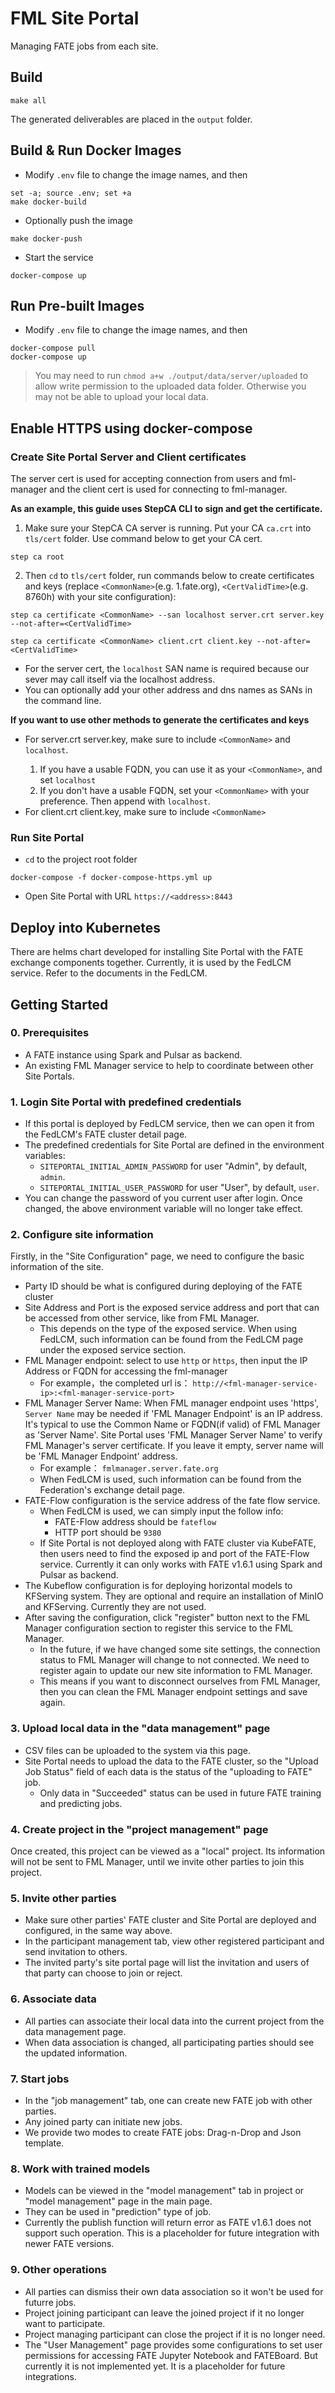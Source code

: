 # FML Site Portal

Managing FATE jobs from each site.

## Build
```
make all
```
The generated deliverables are placed in the `output` folder.

## Build & Run Docker Images
* Modify `.env` file to change the image names, and then
```
set -a; source .env; set +a
make docker-build
```
* Optionally push the image
```
make docker-push
```
* Start the service
```
docker-compose up
```
## Run Pre-built Images
* Modify `.env` file to change the image names, and then
```
docker-compose pull
docker-compose up
```

> You may need to run `chmod a+w ./output/data/server/uploaded` to allow write permission to the uploaded data folder. Otherwise you may not be able to upload your local data.

## Enable HTTPS using docker-compose
### Create Site Portal Server and Client certificates
The server cert is used for accepting connection from users and fml-manager and the client cert is used for connecting to fml-manager.

**As an example, this guide uses StepCA CLI to sign and get the certificate.**

1. Make sure your StepCA CA server is running. Put your CA `ca.crt` into `tls/cert` folder. 
Use command below to get your CA cert.
```
step ca root
```
2. Then `cd` to `tls/cert` folder, run commands below to create certificates and keys (replace `<CommonName>`(e.g. 1.fate.org), `<CertValidTime>`(e.g. 8760h) with your site configuration):
```
step ca certificate <CommonName> --san localhost server.crt server.key --not-after=<CertValidTime>

step ca certificate <CommonName> client.crt client.key --not-after=<CertValidTime>
```

* For the server cert, the `localhost` SAN name is required because our sever may call itself via the localhost address.
* You can optionally add your other address and dns names as SANs in the command line.

**If you want to use other methods to generate the certificates and keys**
* For server.crt server.key, make sure to include `<CommonName>` and <SAN> `localhost`.
    1. If you have a usable FQDN, you can use it as your `<CommonName>`, and set <SAN> `localhost`
    2. If you don't have a usable FQDN, set your `<CommonName>` with your preference. Then append <SAN> with `localhost`.
* For client.crt client.key, make sure to include `<CommonName>`

### Run Site Portal
* `cd` to the project root folder
```
docker-compose -f docker-compose-https.yml up
```
* Open Site Portal with URL `https://<address>:8443`

## Deploy into Kubernetes
There are helms chart developed for installing Site Portal with the FATE exchange components together. Currently, it is used by the FedLCM service. Refer to the documents in the FedLCM.

## Getting Started

### 0. Prerequisites

* A FATE instance using Spark and Pulsar as backend.
* An existing FML Manager service to help to coordinate between other Site Portals.

### 1. Login Site Portal with predefined credentials
* If this portal is deployed by FedLCM service, then we can open it from the FedLCM's FATE cluster detail page.
* The predefined credentials for Site Portal are defined in the environment variables:
  * `SITEPORTAL_INITIAL_ADMIN_PASSWORD` for user "Admin", by default, `admin`.
  * `SITEPORTAL_INITIAL_USER_PASSWORD` for user "User", by default, `user`.
* You can change the password of you current user after login. Once changed, the above environment variable will no longer take effect.

### 2. Configure site information
Firstly, in the "Site Configuration" page, we need to configure the basic information of the site.
* Party ID should be what is configured during deploying of the FATE cluster
* Site Address and Port is the exposed service address and port that can be accessed from other service, like from FML Manager.
  * This depends on the type of the exposed service. When using FedLCM, such information can be found from the FedLCM page under the exposed service section.
* FML Manager endpoint: select to use `http` or `https`, then input the IP Address or FQDN for accessing the fml-manager
  * For example，the completed url is： `http://<fml-manager-service-ip>:<fml-manager-service-port>`
* FML Manager Server Name: When FML manager endpoint uses 'https', `Server Name` may be needed if 'FML Manager Endpoint' is an IP address. It's typical to use the Common Name or FQDN(if valid) of FML Manager as 'Server Name'. Site Portal uses 'FML Manager Server Name' to verify FML Manager's server certificate. If you leave it empty, server name will be 'FML Manager Endpoint' address.
  * For example： `fmlmanager.server.fate.org`
  * When FedLCM is used, such information can be found from the Federation's exchange detail page.
* FATE-Flow configuration is the service address of the fate flow service.
  * When FedLCM is used, we can simply input the follow info:
    * FATE-Flow address should be `fateflow`
    * HTTP port should be `9380`
  * If Site Portal is not deployed along with FATE cluster via KubeFATE, then users need to find the exposed ip and port of the FATE-Flow service. Currently it can only works with FATE v1.6.1 using Spark and Pulsar as backend.
* The Kubeflow configuration is for deploying horizontal models to KFServing system. They are optional and require an installation of MinIO and KFServing. Currently they are not used.
* After saving the configuration, click "register" button next to the FML Manager configuration section to register this service to the FML Manager.
  * In the future, if we have changed some site settings, the connection status to FML Manager will change to not connected. We need to register again to update our new site information to FML Manager.
  * This means if you want to disconnect ourselves from FML Manager, then you can clean the FML Manager endpoint settings and save again.

### 3. Upload local data in the "data management" page
* CSV files can be uploaded to the system via this page.
* Site Portal needs to upload the data to the FATE cluster, so the "Upload Job Status" field of each data is the status of the "uploading to FATE" job.
  * Only data in "Succeeded" status can be used in future FATE training and predicting jobs.

### 4. Create project in the "project management" page
Once created, this project can be viewed as a "local" project. Its information will not be sent to FML Manager, until we invite other parties to join this project.

### 5. Invite other parties
* Make sure other parties' FATE cluster and Site Portal are deployed and configured, in the same way above.
* In the participant management tab, view other registered participant and send invitation to others.
* The invited party's site portal page will list the invitation and users of that party can choose to join or reject.

### 6. Associate data
* All parties can associate their local data into the current project from the data management page.
* When data association is changed, all participating parties should see the updated information.

### 7. Start jobs
* In the "job management" tab, one can create new FATE job with other parties.
* Any joined party can initiate new jobs.
* We provide two modes to create FATE jobs: Drag-n-Drop and Json template.

### 8. Work with trained models
* Models can be viewed in the "model management" tab in project or "model management" page in the main page.
* They can be used in "prediction" type of job.
* Currently the publish function will return error as FATE v1.6.1 does not support such operation. This is a placeholder for future integration with newer FATE versions.

### 9. Other operations
* All parties can dismiss their own data association so it won't be used for futurre jobs.
* Project joining participant can leave the joined project if it no longer want to participate.
* Project managing participant can close the project if it is no longer need.
* The "User Management" page provides some configurations to set user permissions for accessing FATE Jupyter Notebook and FATEBoard. But currently it is not implemented yet. It is a placeholder for future integrations.
